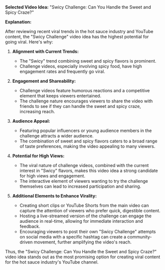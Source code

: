 **Selected Video Idea:** "Swicy Challenge: Can You Handle the Sweet and Spicy Craze?"

**Explanation:**

After reviewing recent viral trends in the hot sauce industry and YouTube content, the "Swicy Challenge" video idea has the highest potential for going viral. Here's why:

1. **Alignment with Current Trends:**
   - The "Swicy" trend combining sweet and spicy flavors is prominent.
   - Challenge videos, especially involving spicy food, have high engagement rates and frequently go viral.

2. **Engagement and Shareability:**
   - Challenge videos feature humorous reactions and a competitive element that keeps viewers entertained.
   - The challenge nature encourages viewers to share the video with friends to see if they can handle the sweet and spicy craze, increasing reach.

3. **Audience Appeal:**
   - Featuring popular influencers or young audience members in the challenge attracts a wider audience.
   - The combination of sweet and spicy flavors caters to a broad range of taste preferences, making the video appealing to many viewers.

4. **Potential for High Views:**
   - The viral nature of challenge videos, combined with the current interest in "Swicy" flavors, makes this video idea a strong candidate for high views and engagement.
   - The interactive element of viewers wanting to try the challenge themselves can lead to increased participation and sharing.

5. **Additional Elements to Enhance Virality:**
   - Creating short clips or YouTube Shorts from the main video can capture the attention of viewers who prefer quick, digestible content.
   - Hosting a live-streamed version of the challenge can engage the audience in real-time, allowing for immediate interaction and feedback.
   - Encouraging viewers to post their own "Swicy Challenge" attempts on social media with a specific hashtag can create a community-driven movement, further amplifying the video's reach.

Thus, the "Swicy Challenge: Can You Handle the Sweet and Spicy Craze?" video idea stands out as the most promising option for creating viral content for the hot sauce industry's YouTube channel.